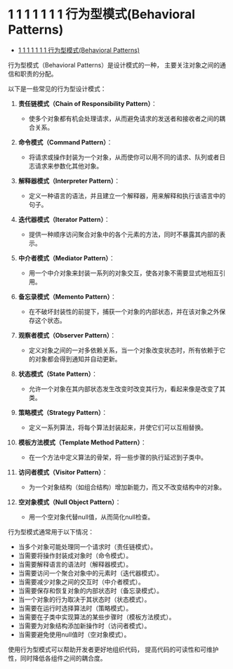 # 1 1 1 1 1 1 1 行为型模式(Behavioral Patterns)

<!-- TOC START -->
- [1 1 1 1 1 1 1 行为型模式(Behavioral Patterns)](#1-1-1-1-1-1-1-行为型模式behavioral-patterns)
<!-- TOC END -->

行为型模式（Behavioral Patterns）是设计模式的一种，
主要关注对象之间的通信和职责的分配。

以下是一些常见的行为型设计模式：

1. **责任链模式（Chain of Responsibility Pattern）**：
   - 使多个对象都有机会处理请求，从而避免请求的发送者和接收者之间的耦合关系。

2. **命令模式（Command Pattern）**：
   - 将请求或操作封装为一个对象，从而使你可以用不同的请求、队列或者日志请求来参数化其他对象。

3. **解释器模式（Interpreter Pattern）**：
   - 定义一种语言的语法，并且建立一个解释器，用来解释和执行该语言中的句子。

4. **迭代器模式（Iterator Pattern）**：
   - 提供一种顺序访问聚合对象中的各个元素的方法，同时不暴露其内部的表示。

5. **中介者模式（Mediator Pattern）**：
   - 用一个中介对象来封装一系列的对象交互，使各对象不需要显式地相互引用。

6. **备忘录模式（Memento Pattern）**：
   - 在不破坏封装性的前提下，捕获一个对象的内部状态，并在该对象之外保存这个状态。

7. **观察者模式（Observer Pattern）**：
   - 定义对象之间的一对多依赖关系，当一个对象改变状态时，所有依赖于它的对象都会得到通知并自动更新。

8. **状态模式（State Pattern）**：
   - 允许一个对象在其内部状态发生改变时改变其行为，看起来像是改变了其类。

9. **策略模式（Strategy Pattern）**：
   - 定义一系列算法，将每个算法封装起来，并使它们可以互相替换。

10. **模板方法模式（Template Method Pattern）**：
    - 在一个方法中定义算法的骨架，将一些步骤的执行延迟到子类中。

11. **访问者模式（Visitor Pattern）**：
    - 为一个对象结构（如组合结构）增加新能力，而又不改变结构中的对象。

12. **空对象模式（Null Object Pattern）**：
    - 用一个空对象代替null值，从而简化null检查。

行为型模式通常用于以下情况：

- 当多个对象可能处理同一个请求时（责任链模式）。
- 当需要将操作封装成对象时（命令模式）。
- 当需要解释语言的语法时（解释器模式）。
- 当需要访问一个聚合对象中的元素时（迭代器模式）。
- 当需要减少对象之间的交互时（中介者模式）。
- 当需要保存和恢复对象的内部状态时（备忘录模式）。
- 当一个对象的行为取决于其状态时（状态模式）。
- 当需要在运行时选择算法时（策略模式）。
- 当需要在子类中实现算法的某些步骤时（模板方法模式）。
- 当需要为对象结构添加新操作时（访问者模式）。
- 当需要避免使用null值时（空对象模式）。

使用行为型模式可以帮助开发者更好地组织代码，
提高代码的可读性和可维护性，同时降低各组件之间的耦合度。
